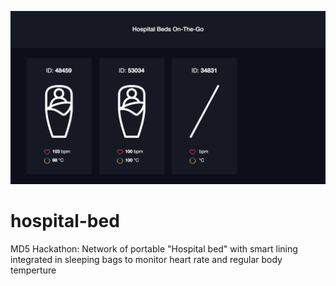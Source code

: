 ![alt text](https://raw.githubusercontent.com/adamkchew/hospital-bed/master/documentation/screenshot.png)

# hospital-bed
MD5 Hackathon: Network of portable "Hospital bed" with smart lining integrated in sleeping bags to monitor heart rate and regular body temperture
